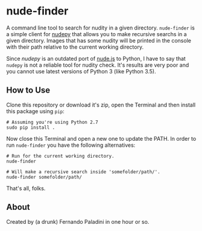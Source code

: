 # nude-finder

A command line tool to search for nudity in a given directory. `nude-finder` is a simple client for [nudepy](https://github.com/hhatto/nude.py) that allows you to make recursive searchs in a given directory. Images that has some nudity will be printed in the console with their path relative to the current working directory. 

Since *nudepy* is an outdated port of [nude.js](https://github.com/pa7/nude.js) to Python, I have to say that `nudepy` is not a reliable tool for nudity check. It's results are very poor and you cannot use latest versions of Python 3 (like Python 3.5).

## How to Use

Clone this repository or download it's zip, open the Terminal and then install this package using `pip`: 

```
# Assuming you're using Python 2.7
sudo pip install .
```

Now close this Terminal and open a new one to update the PATH. In order to run `nude-finder` you have the following alternatives:

```
# Run for the current working directory.
nude-finder

# Will make a recursive search inside 'somefolder/path/'.
nude-finder somefolder/path/

```

That's all, folks.

## About

Created by (a drunk) Fernando Paladini in one hour or so.
